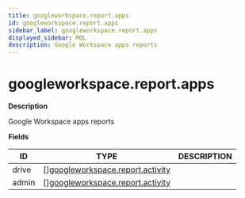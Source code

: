 ```yaml
---
title: googleworkspace.report.apps
id: googleworkspace.report.apps
sidebar_label: googleworkspace.report.apps
displayed_sidebar: MQL
description: Google Workspace apps reports
---
```


# googleworkspace.report.apps

**Description**

Google Workspace apps reports

**Fields**

| ID    | TYPE                                                                            | DESCRIPTION |
| ----- | ------------------------------------------------------------------------------- | ----------- |
| drive | &#91;&#93;[googleworkspace.report.activity](googleworkspace.report.activity.md) |             |
| admin | &#91;&#93;[googleworkspace.report.activity](googleworkspace.report.activity.md) |             |

